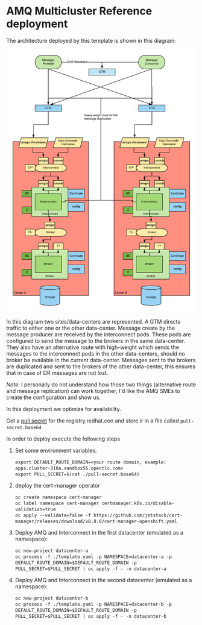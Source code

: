 # AMQ Multicluster Reference deployment

The architecture deployed by this template is shown in this diagram:

![amq-dr-reference-architecture](./media/amq-dr-arch.png)

In this diagram two sites/data-centers are represented. A GTM directs traffic to either one or the other data-center. Message create by the message producer are received by the interconnect pods. These pods are configured to send the message to the brokers in the same data-center. They also have an alternative route with high-weight which sends the messages to the interconnect pods in the other data-centers, should no broker be available in the current data-center.
Messages sent to the brokers are duplicated and sent to the brokers of the other data-center, this ensures that in case of DR messages are not lost.

*Note*: I personally do not understand how those two things (alternative route and message replication) can work together, I'd like the AMQ SMEs to create the configuration and show us.

In this deployment we optimize for availability.

Get a [pull secret](https://access.redhat.com/terms-based-registry/#/accounts) for the registry.redhat.con and store ir in a file called `pull-secret.base64`

In order to deploy execute the following steps

1. Set some environment variables:

    ```shell
    export DEFAULT_ROUTE_DOMAIN=<your route domain, example: apps.cluster-310a.sandbox56.opentlc.com>
    export PULL_SECRET=$(cat ./pull-secret.base64)
    ```

2. deploy the cert-manager operator

    ```shell
    oc create namespace cert-manager
    oc label namespace cert-manager certmanager.k8s.io/disable-validation=true
    oc apply --validate=false -f https://github.com/jetstack/cert-manager/releases/download/v0.8.0/cert-manager-openshift.yaml
    ```

3. Deploy AMQ and Interconnect in the first datacenter (emulated as a namespace):

    ```shell
    oc new-project datacenter-a
    oc process -f ./template.yaml -p NAMESPACE=datacenter-a -p DEFAULT_ROUTE_DOMAIN=$DEFAULT_ROUTE_DOMAIN -p PULL_SECRET=$PULL_SECRET | oc apply -f - -n datacenter-a
    ```

4. Deploy AMQ and Interconnect in the second datacenter (emulated as a namespace):

    ```shell
    oc new-project datacenter-b
    oc process -f ./template.yaml -p NAMESPACE=datacenter-b -p DEFAULT_ROUTE_DOMAIN=$DEFAULT_ROUTE_DOMAIN -p PULL_SECRET=$PULL_SECRET | oc apply -f - -n datacenter-b

